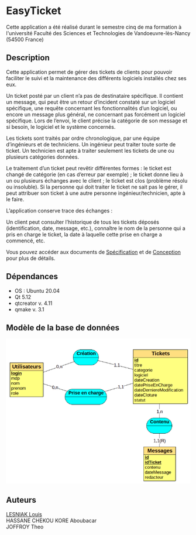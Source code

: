 # EasyTicket

Cette application a été réalisé durant le semestre cinq de ma formation à l'université Faculté des Sciences et Technologies de Vandoeuvre-lès-Nancy (54500 France)

## Description

Cette application permet de gérer des tickets de clients pour pouvoir faciliter le suivi et la maintenance des différents logiciels installés chez ses eux.

Un ticket posté par un client n’a pas de destinataire spécifique. Il contient un message, qui peut être un retour
d’incident constaté sur un logiciel spécifique, une requête concernant les fonctionnalités d’un logiciel, ou
encore un message plus général, ne concernant pas forcément un logiciel spécifique. Lors de l’envoi, le client
précise la catégorie de son message et si besoin, le logiciel et le système concernés.

Les tickets sont traités par ordre chronologique, par une équipe d’ingénieurs et de techniciens. Un ingénieur
peut traiter toute sorte de ticket. Un technicien est apte à traiter seulement les tickets de une ou plusieurs
catégories données.

Le traitement d’un ticket peut revêtir différentes formes : le ticket est changé de catégorie (en cas d‘erreur par
exemple) ; le ticket donne lieu à un ou plusieurs échanges avec le client ; le ticket est clos (problème résolu ou
insoluble). Si la personne qui doit traiter le ticket ne sait pas le gérer, il peut attribuer son ticket à une autre personne ingénieur/technicien, apte à le faire.

L’application conserve trace des échanges :

Un client peut consulter l’historique de tous les tickets déposés (identification, date, message, etc.),
connaître le nom de la personne qui a pris en charge le ticket, la date à laquelle cette prise en charge a
commencé, etc.

Vous pouvez accéder aux documents de [Spécification](Specification.pdf) et de [Conception](Conception.pdf) pour plus de détails.

## Dépendances

- OS : Ubuntu 20.04 
- Qt 5.12
- qtcreator v. 4.11
- qmake v. 3.1

## Modèle de la base de données

![modèle de la base de donnée](modele_db.png)


## Auteurs
[LESNIAK Louis](https://github.com/LESNIAK-Louis)
</br>
HASSANE CHEKOU KORE Aboubacar
</br>
JOFFROY Theo